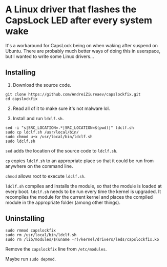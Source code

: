 # A Linux driver that flashes the CapsLock LED after every system wake

It's a workaround for CapsLock being on when waking after suspend on Ubuntu. There are probably much better ways of doing this in userspace, but I wanted to write some Linux drivers...

## Installing
1. Download the source code.
```
git clone https://github.com/AndreiZiureaev/capslockfix.git
cd capslockfix
```

2. Read all of it to make sure it's not malware lol.

3. Install and run `ldclf.sh`.
```
sed -i "s|SRC_LOCATION=.*|SRC_LOCATION=$(pwd)|" ldclf.sh
sudo cp ldclf.sh /usr/local/bin/
sudo chmod u+x /usr/local/bin/ldclf.sh
sudo ldclf.sh
```

`sed` adds the location of the source code to `ldclf.sh`.

`cp` copies `ldclf.sh` to an appropriate place so that it could be run from anywhere on the command line.

`chmod` allows root to execute `ldclf.sh`.

`ldclf.sh` compiles and installs the module, so that the module is loaded at every boot.
`ldclf.sh` needs to be run every time the kernel is upgraded.
It recompiles the module for the current kernel and places the compiled module in the appropriate folder (among other things).

## Uninstalling
```
sudo rmmod capslockfix
sudo rm /usr/local/bin/ldclf.sh
sudo rm /lib/modules/$(uname -r)/kernel/drivers/leds/capslockfix.ko
```

Remove the `capslockfix` line from `/etc/modules`.

Maybe run `sudo depmod`.
